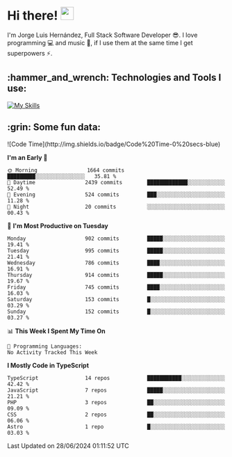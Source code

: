 <h1 align="left">
 <abc>
  <br>Hi there! <img src="https://user-images.githubusercontent.com/42378118/110234147-e3259600-7f4e-11eb-95be-0c4047144dea.gif" width="30"><br>
 </abc>
</h1>

I'm Jorge Luis Hernández, Full Stack Software Developer :sunglasses:. I love programming :computer: and music :musical_score:, if I use them at the same time I get superpowers :zap:. 


<h2 align="left">:hammer_and_wrench: Technologies and Tools I use:</h2>

[![My Skills](https://skillicons.dev/icons?i=js,ts,html,css,py,vue,react,next,nest,postgres,mysql)](https://skillicons.dev)

<h2 align="left">:grin: Some fun data:</h2>
<!--START_SECTION:waka-->
![Code Time](http://img.shields.io/badge/Code%20Time-0%20secs-blue)

**I'm an Early 🐤** 

```text
🌞 Morning                1664 commits        █████████░░░░░░░░░░░░░░░░   35.81 % 
🌆 Daytime                2439 commits        █████████████░░░░░░░░░░░░   52.49 % 
🌃 Evening                524 commits         ███░░░░░░░░░░░░░░░░░░░░░░   11.28 % 
🌙 Night                  20 commits          ░░░░░░░░░░░░░░░░░░░░░░░░░   00.43 % 
```
📅 **I'm Most Productive on Tuesday** 

```text
Monday                   902 commits         █████░░░░░░░░░░░░░░░░░░░░   19.41 % 
Tuesday                  995 commits         █████░░░░░░░░░░░░░░░░░░░░   21.41 % 
Wednesday                786 commits         ████░░░░░░░░░░░░░░░░░░░░░   16.91 % 
Thursday                 914 commits         █████░░░░░░░░░░░░░░░░░░░░   19.67 % 
Friday                   745 commits         ████░░░░░░░░░░░░░░░░░░░░░   16.03 % 
Saturday                 153 commits         █░░░░░░░░░░░░░░░░░░░░░░░░   03.29 % 
Sunday                   152 commits         █░░░░░░░░░░░░░░░░░░░░░░░░   03.27 % 
```


📊 **This Week I Spent My Time On** 

```text
💬 Programming Languages: 
No Activity Tracked This Week
```

**I Mostly Code in TypeScript** 

```text
TypeScript               14 repos            ███████████░░░░░░░░░░░░░░   42.42 % 
JavaScript               7 repos             █████░░░░░░░░░░░░░░░░░░░░   21.21 % 
PHP                      3 repos             ██░░░░░░░░░░░░░░░░░░░░░░░   09.09 % 
CSS                      2 repos             ██░░░░░░░░░░░░░░░░░░░░░░░   06.06 % 
Astro                    1 repo              █░░░░░░░░░░░░░░░░░░░░░░░░   03.03 % 
```




 Last Updated on 28/06/2024 01:11:52 UTC
<!--END_SECTION:waka-->

